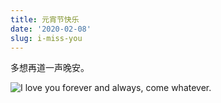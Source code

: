 ```yaml
---
title: 元宵节快乐
date: '2020-02-08'
slug: i-miss-you
---
```


多想再道一声晚安。

![I love you forever and always, come whatever.](https://db.songqi.online/i-miss-you.jpg)
